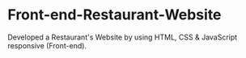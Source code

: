 # Front-end-Restaurant-Website
Developed a Restaurant's Website by using HTML, CSS &amp; JavaScript responsive (Front-end).
